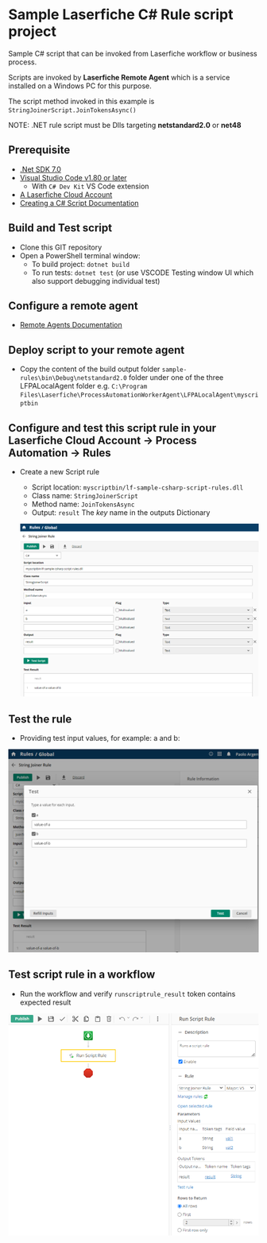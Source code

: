 # Sample Laserfiche C# Rule script project

Sample C# script that can be invoked from Laserfiche workflow or business process.

Scripts are invoked by **Laserfiche Remote Agent** which is a service installed on a Windows PC for this purpose.

The script method invoked in this example is `StringJoinerScript.JoinTokensAsync()`

NOTE: .NET rule script must be Dlls targeting **netstandard2.0** or **net48**

## Prerequisite

- [.Net SDK 7.0](https://dotnet.microsoft.com/en-us/download)
- [Visual Studio Code v1.80 or later](https://code.visualstudio.com/download)
  - With `C# Dev Kit` VS Code extension
- [A Laserfiche Cloud Account](https://www.laserfiche.com/signon/)
- [Creating a C# Script Documentation](https://doc.laserfiche.com/laserfiche.documentation/en-us/Default.htm#../Subsystems/ProcessAutomation/Content/Resources/Rules/csharpscript.htm?TocPath=Process%2520Automation%257CRules%257CGetting%2520Started%2520With%2520Scripts%257C_____1)

## Build and Test script

- Clone this GIT repository
- Open a PowerShell terminal window:
  - To build project: `dotnet build`
  - To run tests: `dotnet test` (or use VSCODE Testing window UI which also support debugging individual test)

## Configure a remote agent

- [Remote Agents Documentation](https://doc.laserfiche.com/laserfiche.documentation/en-us/Default.htm#../Subsystems/ProcessAutomation/Content/Resources/Integrations/Remote-Agents/Remote-Agents.htm?TocPath=Process%2520Automation%257CIntegrations%257CRemote%2520Agents%257C_____0)

## Deploy script to your remote agent

- Copy the content of the build output folder `sample-rules\bin\Debug\netstandard2.0` folder under one of the three LFPALocalAgent folder e.g. `C:\Program Files\Laserfiche\ProcessAutomationWorkerAgent\LFPALocalAgent\myscriptbin`

## Configure and test this script rule in your Laserfiche Cloud Account -> Process Automation -> Rules

- Create a new Script rule
  - Script location: `myscriptbin/lf-sample-csharp-script-rules.dll`
  - Class name: `StringJoinerScript`
  - Method name: `JoinTokensAsync`
  - Output: `result` The *key* name in the outputs Dictionary

  ![Drag Racing](script-rule-configuration.png)

## Test the rule

- Providing test input values, for example: a and b:

![Drag Racing](script-test-inputs.png)

## Test script rule in a workflow

- Run the workflow and verify `runscriptrule_result` token contains expected result

![Drag Racing](workflow-script-rule-sample.png)
